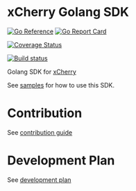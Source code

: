 # xCherry Golang SDK
[![Go Reference](https://pkg.go.dev/badge/github.com/xcherryio/sdk-go.svg)](https://pkg.go.dev/github.com/xcherryio/sdk-go)
[![Go Report Card](https://goreportcard.com/badge/github.com/xcherryio/sdk-go)](https://goreportcard.com/report/github.com/xcherryio/sdk-go)

[![Coverage Status](https://codecov.io/github/xcherryio/sdk-go/coverage.svg?branch=main)](https://app.codecov.io/gh/xcherryio/sdk-go/branch/main)

[![Build status](https://github.com/xcherryio/sdk-go/actions/workflows/ci-tests.yml/badge.svg?branch=build)](https://github.com/xcherryio/sdk-go/actions/workflows/ci-tests.yml)


Golang SDK for [xCherry](https://github.com/xcherryio/xcherry)

See [samples](https://github.com/xcherryio/samples-go) for how to use this SDK.
# Contribution
See [contribution guide](CONTRIBUTION.md)

# Development Plan

See [development plan](https://github.com/xcherryio/sdk-go/wiki/DevelopmentPlan)